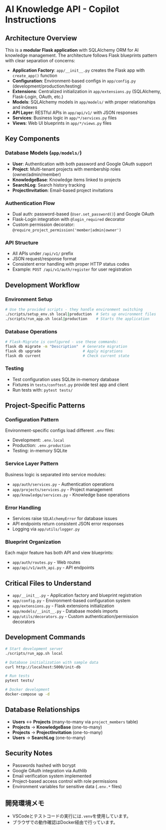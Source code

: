 # AI Knowledge API - Copilot Instructions

## Architecture Overview

This is a **modular Flask application** with SQLAlchemy ORM for AI knowledge management. The architecture follows Flask blueprints pattern with clear separation of concerns:

- **Application Factory**: `app/__init__.py` creates the Flask app with `create_app()` function
- **Configuration**: Environment-based configs in `app/config.py` (development/production/testing)
- **Extensions**: Centralized initialization in `app/extensions.py` (SQLAlchemy, Flask-Login, OAuth, etc.)
- **Models**: SQLAlchemy models in `app/models/` with proper relationships and indexes
- **API Layer**: RESTful APIs in `app/api/v1/` with JSON responses
- **Services**: Business logic in `app/*/services.py` files
- **Views**: Web UI blueprints in `app/*/views.py` files

## Key Components

### Database Models (`app/models/`)
- **User**: Authentication with both password and Google OAuth support
- **Project**: Multi-tenant projects with membership roles (owner/admin/member)
- **KnowledgeBase**: Knowledge items linked to projects
- **SearchLog**: Search history tracking
- **ProjectInvitation**: Email-based project invitations

### Authentication Flow
- Dual auth: password-based (`User.set_password()`) and Google OAuth
- Flask-Login integration with `@login_required` decorator
- Custom permission decorator: `@require_project_permission('member|admin|owner')`

### API Structure
- All APIs under `/api/v1/` prefix
- JSON request/response format
- Consistent error handling with proper HTTP status codes
- Example: `POST /api/v1/auth/register` for user registration

## Development Workflow

### Environment Setup
```bash
# Use the provided scripts - they handle environment switching
./scripts/setup_env.sh local|production  # Sets up environment files
./scripts/run_app.sh local|production    # Starts the application
```

### Database Operations
```bash
# Flask-Migrate is configured - use these commands:
flask db migrate -m "Description"  # Generate migration
flask db upgrade                   # Apply migrations
flask db current                   # Check current state
```

### Testing
- Test configuration uses SQLite in-memory database
- Fixtures in `tests/conftest.py` provide test app and client
- Run tests with: `pytest tests/`

## Project-Specific Patterns

### Configuration Pattern
Environment-specific configs load different `.env` files:
- Development: `.env.local`
- Production: `.env.production`
- Testing: in-memory SQLite

### Service Layer Pattern
Business logic is separated into service modules:
- `app/auth/services.py` - Authentication operations
- `app/projects/services.py` - Project management
- `app/knowledge/services.py` - Knowledge base operations

### Error Handling
- Services raise `SQLAlchemyError` for database issues
- API endpoints return consistent JSON error responses
- Logging via `app/utils/logger.py`

### Blueprint Organization
Each major feature has both API and view blueprints:
- `app/auth/routes.py` - Web routes
- `app/api/v1/auth_api.py` - API endpoints

## Critical Files to Understand

- `app/__init__.py` - Application factory and blueprint registration
- `app/config.py` - Environment-based configuration system
- `app/extensions.py` - Flask extensions initialization
- `app/models/__init__.py` - Database models imports
- `app/utils/decorators.py` - Custom authentication/permission decorators

## Development Commands

```bash
# Start development server
./scripts/run_app.sh local

# Database initialization with sample data
curl http://localhost:5000/init-db

# Run tests
pytest tests/

# Docker development
docker-compose up -d
```

## Database Relationships

- **Users** ↔ **Projects** (many-to-many via `project_members` table)
- **Projects** → **KnowledgeBase** (one-to-many)
- **Projects** → **ProjectInvitation** (one-to-many)
- **Users** → **SearchLog** (one-to-many)

## Security Notes

- Passwords hashed with bcrypt
- Google OAuth integration via Authlib
- Email verification system implemented
- Project-based access control with role permissions
- Environment variables for sensitive data (`.env.*` files)

## 開発環境メモ

- VSCodeとテストコードの実行には`.venv`を使用しています。
- ブラウザでの動作確認はDocker経由で行っています。
